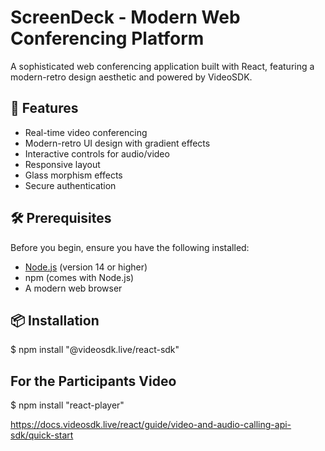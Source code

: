 
# ScreenDeck - Modern Web Conferencing Platform

A sophisticated web conferencing application built with React, featuring a modern-retro design aesthetic and powered by VideoSDK.

## 🚀 Features

- Real-time video conferencing
- Modern-retro UI design with gradient effects
- Interactive controls for audio/video
- Responsive layout
- Glass morphism effects
- Secure authentication

## 🛠️ Prerequisites

Before you begin, ensure you have the following installed:
- [Node.js](https://nodejs.org/) (version 14 or higher)
- npm (comes with Node.js)
- A modern web browser

## 📦 Installation
$ npm install "@videosdk.live/react-sdk"

## For the Participants Video
$ npm install "react-player" 


https://docs.videosdk.live/react/guide/video-and-audio-calling-api-sdk/quick-start

